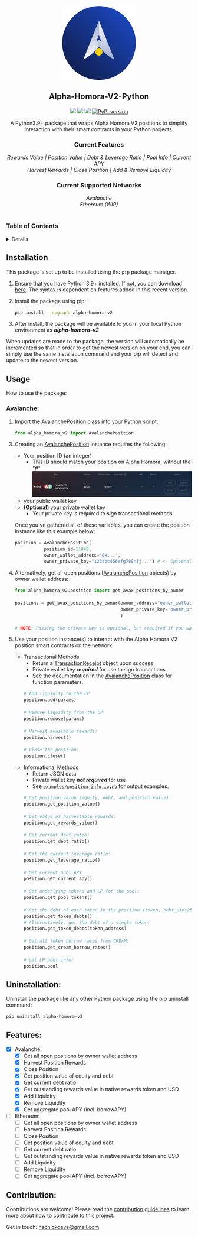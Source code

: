 <!-- PROJECT HEADER -->
<div align="center">
  <a href ="https://homora-v2.alphaventuredao.io/"><img src="https://github.com/PathX-Projects/Alpha-Homora-V2-Python/blob/main/img/ahv2_logo.png?raw=true" alt="Alpha Homora V2 Logo" height="200"></a>
  <br/>
  <h2 align="center"><strong>Alpha-Homora-V2-Python</strong></h2>
    <a href="https://homora-v2.alphaventuredao.io/"><img src="https://img.shields.io/website?down_color=red&down_message=Disconnected&label=Alpha%20Homora%20V2&up_color=blue&up_message=Online&url=https%3A%2F%2Fhomora-v2.alphaventuredao.io%2F"/></a>
    <img src="https://img.shields.io/badge/Python-3.9%2B-yellow"/>
    <a href="https://github.com/PathX-Projects/Alpha-Homora-V2-Python/issues"><img src="https://img.shields.io/github/issues/PathX-Projects/Alpha-Homora-V2-Python?color=red"/></a>
    <a href="https://badge.fury.io/py/alpha-homora-v2"><img src="https://badge.fury.io/py/alpha-homora-v2.svg" alt="PyPI version"></a>
    <p align="center">
        A Python3.9+ package that wraps Alpha Homora V2 positions to simplify interaction with their smart contracts in your Python projects.
    </p>
    <h3><strong>Current Features</strong></h3>
    <i>Rewards Value | Position Value | Debt & Leverage Ratio | Pool Info | Current APY</i><br>
    <i>Harvest Rewards | Close Position | Add & Remove Liquidity</i><br>
    <h3><strong>Current Supported Networks</strong></h3>
    <i>Avalanche</i><br>
    <i><del>Ethereum</del> (WIP)</i><br>
</div>
<br>

<!-- TABLE OF CONTENTS -->
### Table of Contents
<details>
  <ol>
    <li><a href="#installation">Installation</a></li>
    <li><a href="#usage">Usage</a></li>
    <ol>
      <li><a href="#avalanche">Avalanche</a></li>
    </ol>
    <li><a href="#uninstallation">Uninstallation</a></li>
    <li><a href="#roadmap">Roadmap</a></li>
    <li><a href="#contribution">Contribution</a></li>
  </ol>
</details>

## Installation

This package is set up to be installed using the `pip` package manager.

1. Ensure that you have Python 3.9+ installed. If not, you can download [here](https://www.python.org/downloads/release/python-3912/). The syntax is dependent on features added in this recent version.

2. Install the package using pip:
    ```bash
    pip install --upgrade alpha-homora-v2
    ```

3. After install, the package will be available to you in your local Python environment as ***alpha-homora-v2***

When updates are made to the package, the version will automatically be incremented so that in order to get the newest version on your end, you can simply use the same installation command and your pip will detect and update to the newest version.

## Usage

How to use the package:

### Avalanche:

1. Import the AvalanchePosition class into your Python script:
    ```python
    from alpha_homora_v2 import AvalanchePosition
    ```

<!-- 2. **(Optional)** Instantiate your custom Web3 provider object to interact with the network:
    ```python
   from alpha_homora_v2.util import get_web3_provider
   
    NETWORK_RPC_URL = "your_rpc_url"
    provider = get_web3_provider(NETWORK_RPC_URL)
    ``` -->
3. Creating an [AvalanchePosition](alpha_homora_v2/position.py) instance requires the following:
    - Your position ID (an integer)
        - This ID should match your position on Alpha Homora, without the "#"
          ![demo](https://github.com/PathX-Projects/Alpha-Homora-V2-Python/blob/main/img/id_highlight.png?raw=true)
      
    <!--- DEPRECATED
    - The token symbol/pair (a string)
        - This parameter should exactly match the token symbol/pair displayed on your Alpha Homora as shown below.
        - ![demo](img/token_highlight.png)
    -->
    <!--- DEPRECATED
    - The DEX identifier (a string)
        - This parameter should exactly match the DEX identifier displayed on your Alpha Homora position as shown below.
        - ![demo](img/dex_highlight.png)
    -->

    - your public wallet key
    - **(Optional)** your private wallet key
        - Your private key is required to sign transactional methods
    <!-- - **(Optional)** A web3 provider object
      - If none is passed, an HTTP provider will be created with the [default Avalanche RPC URL](https://api.avax.network/ext/bc/C/rpc) -->

    Once you've gathered all of these variables, you can create the position instance like this example below:
    ```python
    position = AvalanchePosition(
               position_id=11049,
               owner_wallet_address="0x...",
               owner_private_key="123abc456efg789hij...") # <- Optional - see step 4
    ```
    <!-- web3_provider=provider)  # <- Optional If you'd like to use a custom provider -->
4. Alternatively, get all open positions ([AvalanchePosition](alpha_homora_v2/position.py) objects) by owner wallet address:
   ```python
   from alpha_homora_v2.position import get_avax_positions_by_owner
   
   positions = get_avax_positions_by_owner(owner_address="owner_wallet_address",
                                           owner_private_key="owner_private_key", # <- Optional
                                           )
   
   # NOTE: Passing the private key is optional, but required if you want to use transactional methods on the returned AvalanchePosition object(s).
   ```
5. Use your position instance(s) to interact with the Alpha Homora V2 position smart contracts on the network:
   - Transactional Methods:
     - Return a [TransactionReceipt](alpha_homora_v2/receipt.py) object upon success
     - Private wallet key ***required*** for use to sign transactions
     - See the documentation in the [AvalanchePosition](alpha_homora_v2/position.py) class for function parameters.
     ```python
     # Add liquidity to the LP
     position.add(params)

     # Remove liquidity from the LP
     position.remove(params)

     # Harvest available rewards:
     position.harvest()

     # Close the position:
     position.close()
     ```
   - Informational Methods
     - Return JSON data
     - Private wallet key ***not required*** for use
     - See [`examples/position_info.ipynb`](https://github.com/PathX-Projects/Alpha-Homora-V2-Python/blob/development/examples/avalanche/position_info.ipynb) for output examples.
     ```python
     # Get position value (equity, debt, and position value):
     position.get_position_value()

     # Get value of harvestable rewards:
     position.get_rewards_value()

     # Get current debt ratio:
     position.get_debt_ratio()

     # Get the current leverage ratio:
     position.get_leverage_ratio()

     # Get current pool APY
     position.get_current_apy()

     # Get underlying tokens and LP for the pool:
     position.get_pool_tokens()

     # Get the debt of each token in the position (token, debt_uint256, debt_token, debt_usd):
     position.get_token_debts()
     # Alternatively, get the debt of a single token:
     position.get_token_debts(token_address)

     # Get all token borrow rates from CREAM:
     position.get_cream_borrow_rates()

     # get LP pool info:
     position.pool
     ```

## Uninstallation:

Uninstall the package like any other Python package using the pip uninstall command:
```bash
pip uninstall alpha-homora-v2
```

## Features:

- [x] Avalanche:
    - [x] Get all open positions by owner wallet address
    - [x] Harvest Position Rewards
    - [x] Close Position
    - [x] Get position value of equity and debt
    - [x] Get current debt ratio
    - [x] Get outstanding rewards value in native rewards token and USD
    - [x] Add Liquidity
    - [x] Remove Liquidity
    - [x] Get aggregate pool APY (incl. borrowAPY)
- [ ] Ethereum:
    - [ ] Get all open positions by owner wallet address
    - [ ] Harvest Position Rewards
    - [ ] Close Position
    - [ ] Get position value of equity and debt
    - [ ] Get current debt ratio
    - [ ] Get outstanding rewards value in native rewards token and USD
    - [ ] Add Liquidity
    - [ ] Remove Liquidity
    - [ ] Get aggregate pool APY (incl. borrowAPY)

## Contribution:

Contributions are welcome! Please read the [contribution guidelines](CONTRIBUTING.md) to learn more about how to contribute to this project.

Get in touch: [hschickdevs@gmail.com](mailto:hschickdevs@gmail.com)
